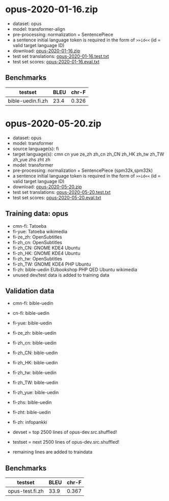 # opus-2020-01-16.zip

* dataset: opus
* model: transformer-align
* pre-processing: normalization + SentencePiece
* a sentence initial language token is required in the form of `>>id<<` (id = valid target language ID)
* download: [opus-2020-01-16.zip](https://object.pouta.csc.fi/OPUS-MT-models/fi-cmn+cn+yue+ze_zh+zh_cn+zh_CN+zh_HK+zh_tw+zh_TW+zh_yue+zhs+zht+zh/opus-2020-01-16.zip)
* test set translations: [opus-2020-01-16.test.txt](https://object.pouta.csc.fi/OPUS-MT-models/fi-cmn+cn+yue+ze_zh+zh_cn+zh_CN+zh_HK+zh_tw+zh_TW+zh_yue+zhs+zht+zh/opus-2020-01-16.test.txt)
* test set scores: [opus-2020-01-16.eval.txt](https://object.pouta.csc.fi/OPUS-MT-models/fi-cmn+cn+yue+ze_zh+zh_cn+zh_CN+zh_HK+zh_tw+zh_TW+zh_yue+zhs+zht+zh/opus-2020-01-16.eval.txt)

## Benchmarks

| testset               | BLEU  | chr-F |
|-----------------------|-------|-------|
| bible-uedin.fi.zh 	| 23.4 	| 0.326 |

# opus-2020-05-20.zip

* dataset: opus
* model: transformer
* source language(s): fi
* target language(s): cmn cn yue ze_zh zh_cn zh_CN zh_HK zh_tw zh_TW zh_yue zhs zht zh
* model: transformer
* pre-processing: normalization + SentencePiece (spm32k,spm32k)
* a sentence initial language token is required in the form of `>>id<<` (id = valid target language ID)
* download: [opus-2020-05-20.zip](https://object.pouta.csc.fi/OPUS-MT-models/fi-cmn+cn+yue+ze_zh+zh_cn+zh_CN+zh_HK+zh_tw+zh_TW+zh_yue+zhs+zht+zh/opus-2020-05-20.zip)
* test set translations: [opus-2020-05-20.test.txt](https://object.pouta.csc.fi/OPUS-MT-models/fi-cmn+cn+yue+ze_zh+zh_cn+zh_CN+zh_HK+zh_tw+zh_TW+zh_yue+zhs+zht+zh/opus-2020-05-20.test.txt)
* test set scores: [opus-2020-05-20.eval.txt](https://object.pouta.csc.fi/OPUS-MT-models/fi-cmn+cn+yue+ze_zh+zh_cn+zh_CN+zh_HK+zh_tw+zh_TW+zh_yue+zhs+zht+zh/opus-2020-05-20.eval.txt)

## Training data:  opus

* cmn-fi: Tatoeba
* fi-yue: Tatoeba wikimedia
* fi-ze_zh: OpenSubtitles
* fi-zh_cn: OpenSubtitles
* fi-zh_CN: GNOME KDE4 Ubuntu
* fi-zh_HK: GNOME KDE4 Ubuntu
* fi-zh_tw: OpenSubtitles
* fi-zh_TW: GNOME KDE4 PHP Ubuntu
* fi-zh: bible-uedin EUbookshop PHP QED Ubuntu wikimedia
* unused dev/test data is added to training data


## Validation data

* cmn-fi: bible-uedin
* cn-fi: bible-uedin
* fi-yue: bible-uedin
* fi-ze_zh: bible-uedin
* fi-zh_cn: bible-uedin
* fi-zh_CN: bible-uedin
* fi-zh_HK: bible-uedin
* fi-zh_tw: bible-uedin
* fi-zh_TW: bible-uedin
* fi-zh_yue: bible-uedin
* fi-zhs: bible-uedin
* fi-zht: bible-uedin
* fi-zh: infopankki

* devset = top 2500  lines of opus-dev.src.shuffled!
* testset = next 2500  lines of opus-dev.src.shuffled!
* remaining lines are added to traindata

## Benchmarks

| testset               | BLEU  | chr-F |
|-----------------------|-------|-------|
| opus-test.fi.zh 	| 33.9 	| 0.367 |


